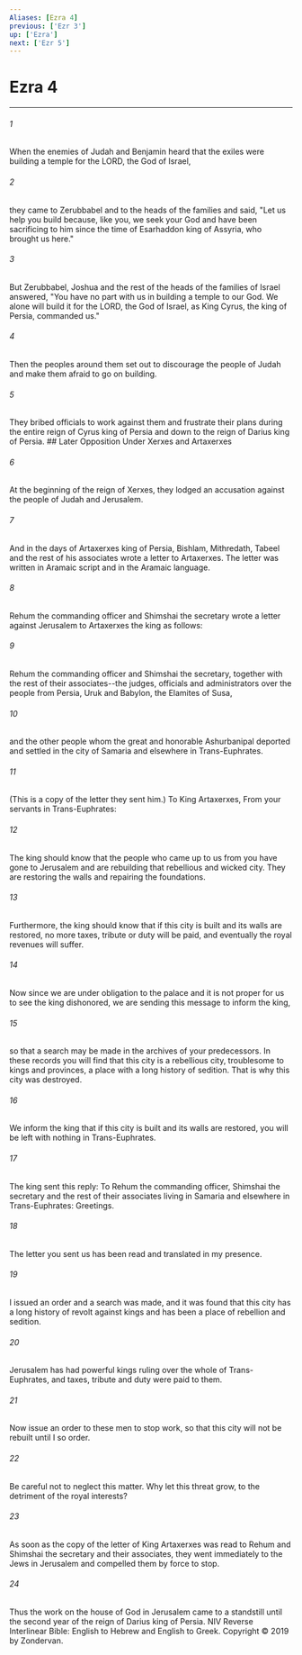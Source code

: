 ```yaml
---
Aliases: [Ezra 4]
previous: ['Ezr 3']
up: ['Ezra']
next: ['Ezr 5']
---
```

# Ezra 4

***


###### 1 
When the enemies of Judah and Benjamin heard that the exiles were building a temple for the LORD, the God of Israel, 

###### 2 
they came to Zerubbabel and to the heads of the families and said, "Let us help you build because, like you, we seek your God and have been sacrificing to him since the time of Esarhaddon king of Assyria, who brought us here." 

###### 3 
But Zerubbabel, Joshua and the rest of the heads of the families of Israel answered, "You have no part with us in building a temple to our God. We alone will build it for the LORD, the God of Israel, as King Cyrus, the king of Persia, commanded us." 

###### 4 
Then the peoples around them set out to discourage the people of Judah and make them afraid to go on building. 

###### 5 
They bribed officials to work against them and frustrate their plans during the entire reign of Cyrus king of Persia and down to the reign of Darius king of Persia. ## Later Opposition Under Xerxes and Artaxerxes 

###### 6 
At the beginning of the reign of Xerxes, they lodged an accusation against the people of Judah and Jerusalem. 

###### 7 
And in the days of Artaxerxes king of Persia, Bishlam, Mithredath, Tabeel and the rest of his associates wrote a letter to Artaxerxes. The letter was written in Aramaic script and in the Aramaic language. 

###### 8 
Rehum the commanding officer and Shimshai the secretary wrote a letter against Jerusalem to Artaxerxes the king as follows: 

###### 9 
Rehum the commanding officer and Shimshai the secretary, together with the rest of their associates--the judges, officials and administrators over the people from Persia, Uruk and Babylon, the Elamites of Susa, 

###### 10 
and the other people whom the great and honorable Ashurbanipal deported and settled in the city of Samaria and elsewhere in Trans-Euphrates. 

###### 11 
(This is a copy of the letter they sent him.) To King Artaxerxes, From your servants in Trans-Euphrates: 

###### 12 
The king should know that the people who came up to us from you have gone to Jerusalem and are rebuilding that rebellious and wicked city. They are restoring the walls and repairing the foundations. 

###### 13 
Furthermore, the king should know that if this city is built and its walls are restored, no more taxes, tribute or duty will be paid, and eventually the royal revenues will suffer. 

###### 14 
Now since we are under obligation to the palace and it is not proper for us to see the king dishonored, we are sending this message to inform the king, 

###### 15 
so that a search may be made in the archives of your predecessors. In these records you will find that this city is a rebellious city, troublesome to kings and provinces, a place with a long history of sedition. That is why this city was destroyed. 

###### 16 
We inform the king that if this city is built and its walls are restored, you will be left with nothing in Trans-Euphrates. 

###### 17 
The king sent this reply: To Rehum the commanding officer, Shimshai the secretary and the rest of their associates living in Samaria and elsewhere in Trans-Euphrates: Greetings. 

###### 18 
The letter you sent us has been read and translated in my presence. 

###### 19 
I issued an order and a search was made, and it was found that this city has a long history of revolt against kings and has been a place of rebellion and sedition. 

###### 20 
Jerusalem has had powerful kings ruling over the whole of Trans-Euphrates, and taxes, tribute and duty were paid to them. 

###### 21 
Now issue an order to these men to stop work, so that this city will not be rebuilt until I so order. 

###### 22 
Be careful not to neglect this matter. Why let this threat grow, to the detriment of the royal interests? 

###### 23 
As soon as the copy of the letter of King Artaxerxes was read to Rehum and Shimshai the secretary and their associates, they went immediately to the Jews in Jerusalem and compelled them by force to stop. 

###### 24 
Thus the work on the house of God in Jerusalem came to a standstill until the second year of the reign of Darius king of Persia. NIV Reverse Interlinear Bible: English to Hebrew and English to Greek. Copyright © 2019 by Zondervan.
